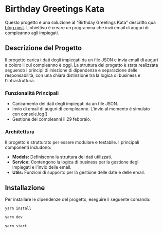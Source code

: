 # Birthday Greetings Kata

Questo progetto è una soluzione al "Birthday Greetings Kata" descritto qua [blog post](https://matteo.vaccari.name/blog/archives/154). L'obiettivo è creare un programma che invii email di auguri di compleanno agli impiegati.

## Descrizione del Progetto

Il progetto carica i dati degli impiegati da un file JSON e invia email di auguri a coloro il cui compleanno è oggi. La struttura del progetto è stata realizzata seguendo i principi di iniezione di dipendenze e separazione delle responsabilità, con una chiara distinzione tra la logica di business e l'infrastruttura. 

### Funzionalità Principali

- Caricamento dei dati degli impiegati da un file JSON.
- Invio di email di auguri di compleanno. L'invio al momento è simulato con console.log()
- Gestione dei compleanni il 29 febbraio.

### Architettura

Il progetto è strutturato per essere modulare e testabile. I principali componenti includono:

- **Models:** Definiscono la struttura dei dati utilizzati.
- **Service:** Contengono la logica di business per la gestione degli impiegati e l'invio delle email.
- **Utils:** Funzioni di supporto per la gestione delle date e delle email.

## Installazione

Per installare le dipendenze del progetto, eseguire il seguente comando:

```bash
yarn install

yarn dev

yarn start

